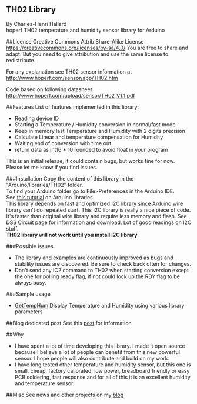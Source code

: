 TH02 Library
------------
By Charles-Henri Hallard
<br/>
hoperf TH02 temperature and humidity sensor library for Arduino

##License
Creative Commons Attrib Share-Alike License
https://creativecommons.org/licenses/by-sa/4.0/
You are free to share and adapt. But you need to give attribution and use the same license to redistribute.

For any explanation see TH02 sensor information at http://www.hoperf.com/sensor/app/TH02.htm

Code based on following datasheet http://www.hoperf.com/upload/sensor/TH02_V1.1.pdf 

##Features
List of features implemented in this library:

- Reading device ID
- Starting a Temperature / Humidity conversion in normal/fast mode
- Keep in memory last Temperature and Humidity with 2 digits precision
- Calculate Linear and temperature compensation for Humidity
- Waiting end of conversion with time out 
- return data as int16 * 10 rounded to avoid float in your program

This is an initial release, it could contain bugs, but works fine for now. Please let me know if you find issues.

###Installation
Copy the content of this library in the "Arduino/libraries/TH02" folder.
<br />
To find your Arduino folder go to File>Preferences in the Arduino IDE.
<br/>
See [this tutorial][1] on Arduino libraries.
<br/>
This library depends on fast and optimized I2C library since Arduino wire library can't do repeated start. This I2C library is really a nice piece of code. It's faster than original wire library and require less memory and flash. 
See DSS Circuit [page][2] for information and download. Lot of good readings on I2C stuff.  
<b>TH02 library will not work until you install I2C library.</b>

###Possible issues
- The library and examples are continuously improved as bugs and stability issues are discovered. Be sure to check back often for changes.
- Don't send any IC2 command to TH02 when starting conversion except the one for polling ready flag, if not could lock up the RDY flag to be always busy.


###Sample usage
- [GetTempHum][3] Display Temperature and Humidity using various library parameters

##Blog dedicated post
See this [post][5] for information

##Why
- I have spent a lot of time developing this library. I made it open source because I believe a lot of people can benefit from this new powerful sensor. I hope people will also contribute and build on my work.
- I have long tested other temperature and humidity sensor, but this one is small, cheap, factory calibrated, low power, breadboard friendly or easy PCB soldering, fast response and for all of this it is an excellent humidity and temperature sensor.

##Misc
 See news and other projects on my [blog][4] 
 
[1]: http://learn.adafruit.com/arduino-tips-tricks-and-techniques/arduino-libraries
[2]: http://www.dsscircuits.com/index.php/articles/66-arduino-i2c-master-library
[3]: https://github.com/hallard/TH02/blob/master/examples/GetTempHum/GetTempHum.ino
[4]: http://hallard.me
[5]: http://hallard.me/th02-library/